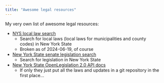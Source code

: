 ```yaml
---
title: "Awesome legal resources"
---
```


My very own list of awesome legal resources:

- [NYS local law search](https://dos.ny.gov/local-law-search)
  - Search for local laws (local laws for municipalities and county codes) in New York State
  - Broken as of 2024-06-19, of course
- [New York State senate legislation search](https://www.nysenate.gov/legislation/laws)
  - Search for legislation in New York State
- [New York State OpenLegislation 2.0 API docs](https://legislation.nysenate.gov/static/docs/html/)
  - If only they just put all the laws and updates in a git repository in the first place...
